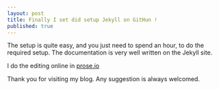 ```yaml
---
layout: post
title: Finally I set did setup Jekyll on GitHun !
published: true
---
```


The setup is quite easy, and you just need to spend an hour, to do the required setup. The documentation is very well written on the Jekyll site.

I do the editing online in [prose.io](www.prose.io)

Thank you for visiting my blog.
Any suggestion is always welcomed.
